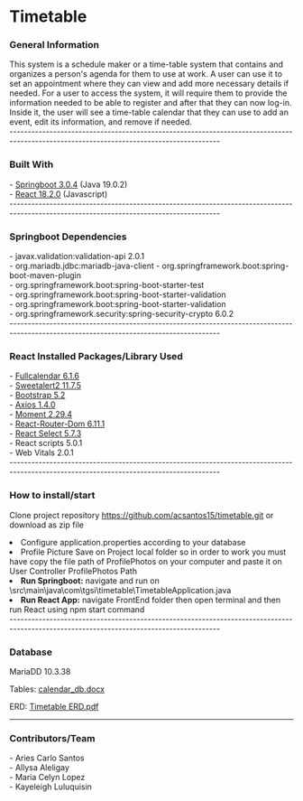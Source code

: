 <h1>Timetable</h1>
<h3> General Information </h3>
This system is a schedule maker or a time-table system that contains and organizes a person's agenda for them to use at work. A user can use it to set an appointment where they can view and add more necessary details if needed.
For a user to access the system, it will require them to provide the information needed to be able to register and after that they can now log-in. Inside it, the user will see a time-table calendar that they can use to add an event, edit its information, and remove if needed.<br>
----------------------------------------------------------------------------------------------------------------------------------------
<h3>Built With</h3>
- <a href="https://spring.io/" target="_blank" >Springboot 3.0.4</a> (Java 19.0.2) <br>
- <a href="https://react.dev/" target="_blank" >React 18.2.0</a> (Javascript) <br>
----------------------------------------------------------------------------------------------------------------------------------------
<h3> Springboot Dependencies </h3>
- javax.validation:validation-api 2.0.1 <br>
- org.mariadb.jdbc:mariadb-java-client <br.
- org.mybatis.spring.boot:mybatis-spring-boot-starter 3.0.0 <br>
- org.springframework.boot:spring-boot-maven-plugin <br>
- org.springframework.boot:spring-boot-starter-test <br>
- org.springframework.boot:spring-boot-starter-validation <br>
- org.springframework.boot:spring-boot-starter-validation <br>
- org.springframework.security:spring-security-crypto 6.0.2 <br>
----------------------------------------------------------------------------------------------------------------------------------------
<h3> React Installed Packages/Library Used </h3>
- <a href="https://fullcalendar.io/" target="_blank" >Fullcalendar 6.1.6</a>  <br>
- <a href="https://sweetalert2.github.io/" target="_blank" >Sweetalert2  11.7.5</a>  <br>
- <a href="https://getbootstrap.com/" target="_blank" >Bootstrap 5.2</a>  <br>
- <a href="https://axios-http.com/" target="_blank" >Axios 1.4.0</a>  <br>
- <a href="https://momentjs.com/" target="_blank" >Moment 2.29.4</a>  <br>
- <a href="https://reactrouter.com/en/main" target="_blank" >React-Router-Dom 6.11.1</a>  <br>
- <a href="https://react-select.com/home" target="_blank" >React Select 5.7.3</a>  <br>
- React scripts 5.0.1 <br>
- Web Vitals 2.0.1 <br>
----------------------------------------------------------------------------------------------------------------------------------------
<h3> How to install/start </h3>

Clone project repository https://github.com/acsantos15/timetable.git
or download as zip file

<li>Configure application.properties according to your database</li>

<li>Profile Picture Save on Project local folder so in order to work you must have copy the file path of ProfilePhotos on your computer and paste it on User Controller ProfilePhotos Path</li>

<li><b>Run Springboot:</b> navigate and run on \src\main\java\com\tgsi\timetable\TimetableApplication.java</li>

<li><b>Run React App:</b> navigate FrontEnd folder then open terminal and then run React using npm start command <br></li>
----------------------------------------------------------------------------------------------------------------------------------------

<h3>Database</h3>
MariaDD 10.3.38 <br>

Tables:
[calendar_db.docx](https://github.com/acsantos15/timetable/files/11631174/calendar_db.docx)

ERD:
[Timetable ERD.pdf](https://github.com/acsantos15/timetable/files/11630966/Timetable.ERD.pdf)<br>

----------------------------------------------------------------------------------------------------------------------------------------
<h3>Contributors/Team</h3>
- Aries Carlo Santos <br>
- Allysa Aleligay <br>
- Maria Celyn Lopez <br>
- Kayeleigh Luluquisin <br>



